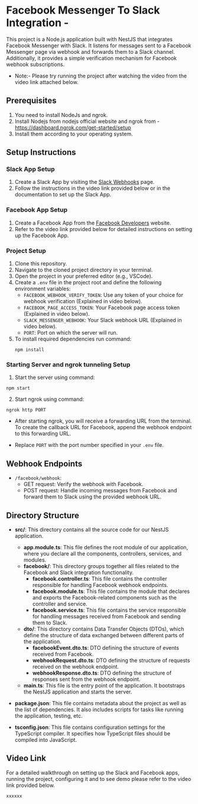 # Facebook Messenger To Slack Integration -

This project is a Node.js application built with NestJS that integrates Facebook Messenger with Slack. It listens for messages sent to a Facebook Messenger page via webhook and forwards them to a Slack channel. Additionally, it provides a simple verification mechanism for Facebook webhook subscriptions.

- Note:- Please try running the project after watching the video from the video link attached below.

## Prerequisites

1. You need to install NodeJs and ngrok.
2. Install Nodejs from nodejs official website and ngrok from - https://dashboard.ngrok.com/get-started/setup
3. Install them according to your operating system.

## Setup Instructions

### Slack App Setup

1. Create a Slack App by visiting the [Slack Webhooks](https://api.slack.com/messaging/webhooks) page.
2. Follow the instructions in the video link provided below or in the documentation to set up the Slack App.

### Facebook App Setup

1. Create a Facebook App from the [Facebook Developers](https://developers.facebook.com/) website.
2. Refer to the video link provided below for detailed instructions on setting up the Facebook App.

### Project Setup

1. Clone this repository.
2. Navigate to the cloned project directory in your terminal.
3. Open the project in your preferred editor (e.g., VSCode).
4. Create a `.env` file in the project root and define the following environment variables:
   - `FACEBOOK_WEBHOOK_VERIFY_TOKEN`: Use any token of your choice for webhook verification (Explained in video below).
   - `FACEBOOK_PAGE_ACCESS_TOKEN`: Your Facebook page access token (Explained in video below).
   - `SLACK_MESSENGER_WEBHOOK`: Your Slack webhook URL (Explained in video below).
   - `PORT`: Port on which the server will run.
5. To install required dependencies run command:
   ```
   npm install
   ```

### Starting Server and ngrok tunneling Setup

1. Start the server using command:

```
npm start
```

2. Start ngrok using command:

```
ngrok http PORT
```

- After starting ngrok, you will receive a forwarding URL from the terminal. To create the callback URL for Facebook, append the webhook endpoint to this forwarding URL.

- Replace `PORT` with the port number specified in your `.env` file.

## Webhook Endpoints

- `/facebook/webhook`:
  - GET request: Verify the webhook with Facebook.
  - POST request: Handle incoming messages from Facebook and forward them to Slack using the provided webhook URL.

## Directory Structure

- **src/**: This directory contains all the source code for our NestJS application.

  - **app.module.ts**: This file defines the root module of our application, where you declare all the components, controllers, services, and modules.
  - **facebook/**: This directory groups together all files related to the Facebook and Slack integration functionality.
    - **facebook.controller.ts**: This file contains the controller responsible for handling Facebook webhook endpoints.
    - **facebook.module.ts**: This file contains the module that declares and exports the Facebook-related components such as the controller and service.
    - **facebook.service.ts**: This file contains the service responsible for handling messages received from Facebook and sending them to Slack.
  - **dto/**: This directory contains Data Transfer Objects (DTOs), which define the structure of data exchanged between different parts of the application.
    - **facebookEvent.dto.ts**: DTO defining the structure of events received from Facebook.
    - **webhookRequest.dto.ts**: DTO defining the structure of requests received on the webhook endpoint.
    - **webhookResponse.dto.ts**: DTO defining the structure of responses sent from the webhook endpoint.
  - **main.ts**: This file is the entry point of the application. It bootstraps the NestJS application and starts the server.

- **package.json**: This file contains metadata about the project as well as the list of dependencies. It also includes scripts for tasks like running the application, testing, etc.

- **tsconfig.json**: This file contains configuration settings for the TypeScript compiler. It specifies how TypeScript files should be compiled into JavaScript.

## Video Link

For a detailed walkthrough on setting up the Slack and Facebook apps, running the project, configuring it and to see demo please refer to the video link provided below.

`xxxxxx`
